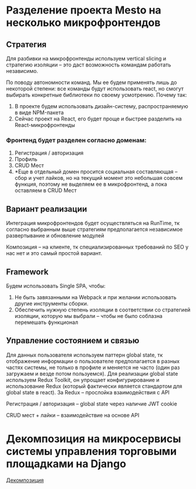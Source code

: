# Разделение проекта Mesto на несколько микрофронтендов

## Стратегия
Для разбивки на микрофронтенды используем vertical slicing и стратегию изоляции – это даст возможность командам работать независимо.

По поводу автономности команд. Мы ее будем применять лишь до некоторой степени: все команды будут использовать react, но смогут выбирать конкретные библиотеки по своему усмотрению.
Почему так:
1. В проекте будем использовать дизайн-систему, распространяемую в виде NPM-пакета
2. Сейчас проект на React, его будет проще и быстрее разделить на React-микрофронтенды

### Фронтенд будет разделен согласно доменам:
1. Регистрация / авторизация
2. Профиль
3. CRUD Мест
4. *Еще в отдельный домен просится социальная составляющая – сбор и учет лайков, но на текущий момент это небольшая совсем функция, поэтому не выделяем ее в микрофронтенд, а пока оставляем в CRUD Мест

## Вариант реализации
Интеграция микрофронтендов будет осуществляться на RunTime, тк согласно выбранным выше стратегиям предполагается независимое развертывание и обновление модулей

Композиция – на клиенте, тк специализированных требований по SEO у нас нет и это самый простой вариант.

## Framework
Будем использовать Single SPA, чтобы:
1. Не быть завязанными на Webpack и при желании использовать другие инструменты сборки.
2. Обеспечить нужную степень изоляции в соответствии со стратегией изоляции, которую мы выбрали – чтобы не было соблазна перемешать функционал

## Управление состоянием и связью
Для данных пользователя используем паттерн global state, тк отображение информации о пользователе предполагается в разных частях системы, не только в профиле и меняется не часто (один раз загружаем и везде потом пользуемся). Для реализации global state используем Redux Toolkit, он упрощает конфигурирование и использование Redux (который фактически является стандартом для global state в react). За Redux – прослойка взаимодействия с API

Регистрация / авторизация – global state через наличие JWT cookie

CRUD мест + лайки – взаимодействие на основе API

# Декомпозиция на микросервисы системы управления торговыми площадками на Django

[Декомпозиция](arch_template_task2.drawio)